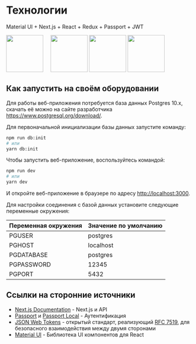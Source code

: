 # Технологии

Material UI + Next.js + React + Redux + Passport + JWT

[<img src="https://cloud.githubusercontent.com/assets/13041/19686250/971bf7f8-9ac0-11e6-975c-188defd82df1.png" height="100">](https://github.com/zeit/next.js)
&nbsp;&nbsp;&nbsp;&nbsp;[<img src="https://cdn.worldvectorlogo.com/logos/material-ui-1.svg" height="100">](http://www.material-ui.com)
[<img src="https://upload.wikimedia.org/wikipedia/commons/a/a7/React-icon.svg" height="100">](https://github.com/facebook/react)
[<img src="https://raw.githubusercontent.com/reactjs/redux/master/logo/logo.png" height="100">](https://github.com/reactjs/redux)

## Как запустить на своём оборудовании

Для работы веб-приложения потребуется база данных Postgres 10.x, скачать её можно на сайте разработчика https://www.postgresql.org/download/.

Для первоначальной инициализации базы данных запустите команду:

```bash
npm run db:init
# или
yarn db:init
```

Чтобы запустить веб-приложение, воспользуйтесь командой:

```bash
npm run dev
# или
yarn dev
```

И откройте веб-приложение в браузере по адресу [http://localhost:3000](http://localhost:3000).

Для настройки соединения с базой данных установите следующие переменные окружения:

| Переменная окружения | Значение по умолчанию |
| -------------------- | --------------------- |
| PGUSER               | postgres              |
| PGHOST               | localhost             |
| PGDATABASE           | postgres              |
| PGPASSWORD           | 12345                 |
| PGPORT               | 5432                  |

## Ссылки на сторонние источники

- [Next.js Documentation](https://nextjs.org/docs) - Next.js и API
- [Passport](https://github.com/jaredhanson/passport) и [Passport Local](https://github.com/jaredhanson/passport-local) - Аутентификация
- [JSON Web Tokens](https://github.com/auth0/node-jsonwebtoken) - открытый стандарт, реализующий [RFC 7519](https://tools.ietf.org/html/rfc7519), для безопасного взаимодействия между двумя сторонами
- [Material UI](https://mui.com/) - Библиотека UI компонентов для React
